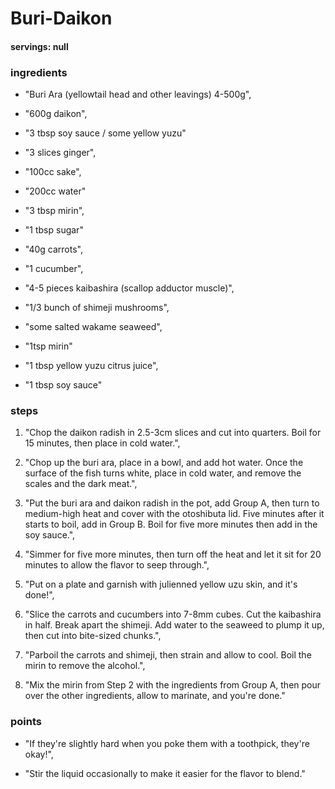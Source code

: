 # Buri-Daikon
#### servings: null
### ingredients
- "Buri Ara (yellowtail head and other leavings) 4-500g",
- "600g daikon",
- "3 tbsp soy sauce / some yellow yuzu"

- "3 slices ginger",
- "100cc sake",
- "200cc water"

- "3 tbsp mirin",
- "1 tbsp sugar"

- "40g carrots",
- "1 cucumber",
- "4-5 pieces kaibashira (scallop adductor muscle)",
- "1/3 bunch of shimeji mushrooms",
- "some salted wakame seaweed",
- "1tsp mirin"

- "1 tbsp yellow yuzu citrus juice",
- "1 tbsp soy sauce"


### steps
1. "Chop the daikon radish in 2.5-3cm slices and cut into quarters. Boil for 15 minutes, then place in cold water.",

2. "Chop up the buri ara, place in a bowl, and add hot water. Once the surface of the fish turns white, place in cold water, and remove the scales and the dark meat.",

3. "Put the buri ara and daikon radish in the pot, add Group A, then turn to medium-high heat and cover with the otoshibuta lid. Five minutes after it starts to boil, add in Group B. Boil for five more minutes then add in the soy sauce.",

4. "Simmer for five more minutes, then turn off the heat and let it sit for 20 minutes to allow the flavor to seep through.",

5. "Put on a plate and garnish with julienned yellow uzu skin, and it's done!",

6. "Slice the carrots and cucumbers into 7-8mm cubes. Cut the kaibashira in half. Break apart the shimeji. Add water to the seaweed to plump it up, then cut into bite-sized chunks.",

7. "Parboil the carrots and shimeji, then strain and allow to cool. Boil the mirin to remove the alcohol.",

8. "Mix the mirin from Step 2 with the ingredients from Group A, then pour over the other ingredients, allow to marinate, and you're done."


### points
- "If they're slightly hard when you poke them with a toothpick, they're okay!",

- "Stir the liquid occasionally to make it easier for the flavor to blend."